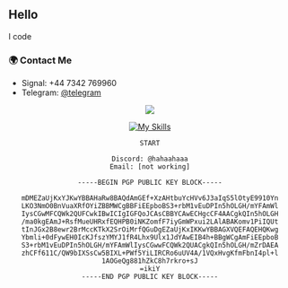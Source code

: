 ## Hello

I code

### 🌍 Contact Me

- Signal: +44 7342 769960 
- Telegram: [@telegram](https://t.me/rappelling) 

<div align="center">
  <div align="center">
    <a href="https://github.com/valtiare"><img src="https://i.giphy.com/media/FcqKy4Kj7XOK0hCW4g/giphy.webp" /></a>
  </div>

[![My Skills](https://skillicons.dev/icons?i=linux,kotlin,c,cs,cpp)](https://skillicons.dev)



```
START

Discord: @hahaahaaa
Email: [not working]

-----BEGIN PGP PUBLIC KEY BLOCK-----

mDMEZaUjKxYJKwYBBAHaRw8BAQdAmGEf+XzAHtbuYcHVv6J3aIqS5lOtyE9910Yn
LKO3NmO0BnVuaXRfOYiZBBMWCgBBFiEEpboBS3+rbM1vEuDPIn5hOLGH/mYFAmWl
IysCGwMFCQWk2QUFCwkIBwICIgIGFQoJCAsCBBYCAwECHgcCF4AACgkQIn5hOLGH
/ma0kgEAmJ+RsfMueUHRxfEQHPB0iNKZomfF7iyGmWPxui2LAlABAKomv1PiIQUt
tInJGx2B8ewr2BrMccKTkX2SrOiMrfQGuDgEZaUjKxIKKwYBBAGXVQEFAQEHQKwg
Ybmli+0dFywEH0IcKJfszYMYJ1fR4Lhx9Ulx1JdYAwEIB4h+BBgWCgAmFiEEpboB
S3+rbM1vEuDPIn5hOLGH/mYFAmWlIysCGwwFCQWk2QUACgkQIn5hOLGH/mZrDAEA
zhCFf611C/QW9bIXSsCw5BIXL+PWf5YiLIRCRo6uUV4A/1VQxHvgKfmFbnI4pl+l
1AOGeQg881hZkC8h7rkro+sJ
=ikiY
-----END PGP PUBLIC KEY BLOCK-----


```

